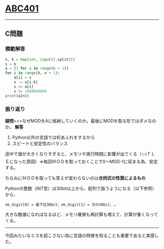 # [ABC401](https://atcoder.jp/contests/abc401/tasks)
---
## C問題
### 模範解答
```Python
n, k = map(int, input().split())
s = k
a = [1 for i in range(n + 1)]
for i in range(k, n + 1):
    a[i] = s
    s -= a[i-k]
    s += a[i]
    s %= 1000000000
print(a[n])

```
### 振り返り
**疑問**>>>なぜMODをAに格納していくのか。最後にMODを取る形ではダメなのか。
**解答**
1. Python以外の言語では桁あふれをするから
2. スピードと安定性のバランス

途中で値が大きくなりすぎると、メモリや実行時間に影響が出てくる（👈ＴＬＥになった原因）⇒毎回ＭＯＤを取っておくことで0～MOD-1に収まる為、安定する。

ちなみにＭＯＤを取っても答えが変わらないのは**合同式の性質によるもの**


Pythonの整数（INT型）は30bit以上から、配列で扱うようになる（以下参照）から、
```
ob_digit[0] = 最下位30bit、ob_digit[1] = 次の30bit、…
```
大きな数値になればなるほど、メモリ確保も再計算も増えて、計算が重くなってくる。

---
今回みたいなミスを起こさない為に言語の特徴を知ることも重要であると実感した。